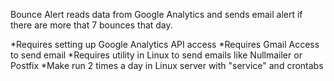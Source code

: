Bounce Alert reads data from Google Analytics and sends email alert if there are more that 7 bounces that day. 

*Requires setting up Google Analytics API access
*Requires Gmail Access to send email
*Requires utility in Linux to send emails like Nullmailer or Postfix
*Make run 2 times a day in Linux server with "service" and crontabs
